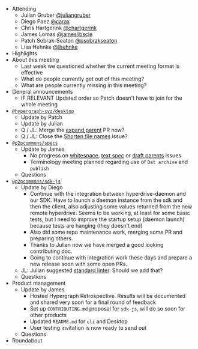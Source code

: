 -   Attending
    - Julian Gruber [@juliangruber](https://twitter.com/juliangruber)
    - Diego Paez [@carax](https://twitter.com/carax)
    - Chris Hartgerink [@chartgerink](https://twitter.com/chartgerink)
    - James Lomas [@jameslibscie](https://github.com/jameslibscie)
    - Patch Sobrak-Seaton [@psobrakseaton](https://twitter.com/psobrakseaton)
    - Lisa Hehnke [@lhehnke](https://www.dataplanes.org)
-   Highlights
-   About this meeting
    - Last week we questioned whether the current meeting format is effective
    - What do people currently get out of this meeting?
    - What are people currently missing in this meeting?
-   General announcements
    - IF RELEVANT Updated order so Patch doesn't have to join for the whole meeting
-   [`@hypergraph-xyz/desktop`](https://github.com/hypergraph-xyz/desktop)
    - Update by Patch
    - Update by Julian
    - Q / JL: Merge the [expand parent](https://github.com/hypergraph-xyz/desktop/pull/51) PR now?
    - Q / JL: Close the [Shorten file names](https://github.com/hypergraph-xyz/desktop/issues/56) issue?
-   [`@p2pcommons/specs`](https://github.com/p2pcommons/specs)
    - Update by James
        - No progress on [whitespace](https://github.com/p2pcommons/specs/issues/28), [text spec](https://github.com/p2pcommons/specs/pull/17) or [draft parents](https://github.com/p2pcommons/specs/issues/27) issues
        - Terminology meeting planned regarding use of `Dat archive` and `publish`
    - Questions
-   [`@p2pcommons/sdk-js`](https://github.com/p2pcommons/sdk-js)
    - Update by Diego
        - Continue with the integration between hyperdrive-daemon and our SDK. Have to launch a daemon instance from the sdk and then the client, also adjusting some values returned from the new remote hyperdrive. Seems to be working, at least for some basic tests, but I need to improve the startup setup (daemon launch) because tests are hanging (they doesn't end)
        - Also did some repo maintenance work, merging some PR and preparing others.
        - Thanks to Julian now we have merged a good looking contributing doc.
        - Going to continue with integration work these days and prepare a new release soon with some open PRs.
    - JL: Julian suggested [standard linter](https://github.com/p2pcommons/sdk-js/issues/151). Should we add that?
    - Questions
-   Product management
    - Update by James
        - Hosted Hypergraph Retrospective. Results will be documented and shared very soon for a final round of feedback
        - Set up `CONTRIBUTING.md` proposal for `sdk-js`, will do so soon for other products
        - Updated `README.md` for `cli` and Desktop
        - User testing invitation is now ready to send out
    - Questions
- Roundabout

